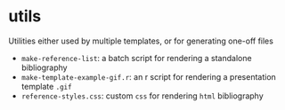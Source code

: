 # utils 
 
Utilities either used by multiple templates, or for generating one-off files

- `make-reference-list`: a batch script for rendering a standalone bibliography
- `make-template-example-gif.r`: an r script for rendering a presentation template `.gif`
- `reference-styles.css`: custom `css` for rendering `html` bibliography
